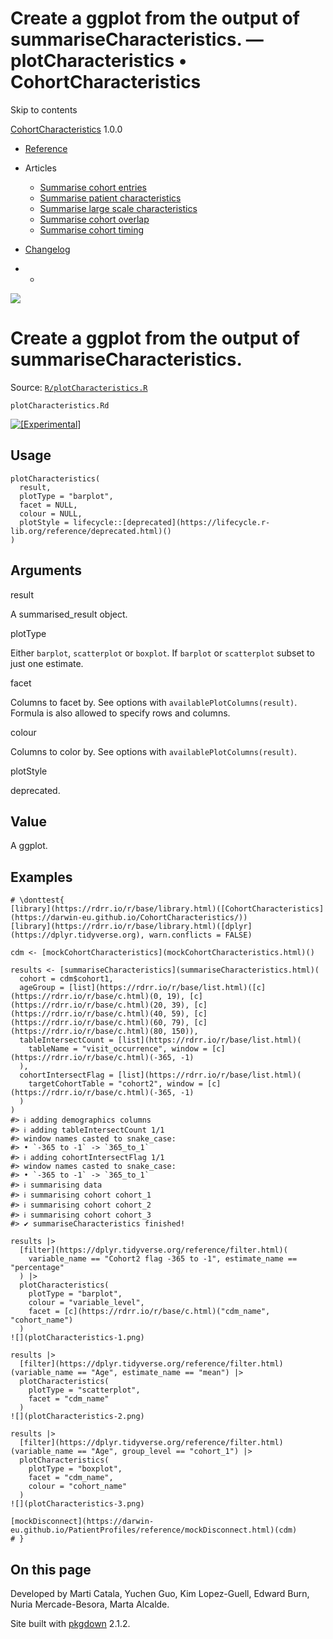 # Create a ggplot from the output of summariseCharacteristics. — plotCharacteristics • CohortCharacteristics

Skip to contents

[CohortCharacteristics](../index.html) 1.0.0

  * [Reference](../reference/index.html)
  * Articles
    * [Summarise cohort entries](../articles/summarise_cohort_entries.html)
    * [Summarise patient characteristics](../articles/summarise_characteristics.html)
    * [Summarise large scale characteristics](../articles/summarise_large_scale_characteristics.html)
    * [Summarise cohort overlap](../articles/summarise_cohort_overlap.html)
    * [Summarise cohort timing](../articles/summarise_cohort_timing.html)
  * [Changelog](../news/index.html)


  *   * [](https://github.com/darwin-eu/CohortCharacteristics/)



![](../logo.png)

# Create a ggplot from the output of summariseCharacteristics.

Source: [`R/plotCharacteristics.R`](https://github.com/darwin-eu/CohortCharacteristics/blob/v1.0.0/R/plotCharacteristics.R)

`plotCharacteristics.Rd`

[![\[Experimental\]](figures/lifecycle-experimental.svg)](https://lifecycle.r-lib.org/articles/stages.html#experimental)

## Usage
    
    
    plotCharacteristics(
      result,
      plotType = "barplot",
      facet = NULL,
      colour = NULL,
      plotStyle = lifecycle::[deprecated](https://lifecycle.r-lib.org/reference/deprecated.html)()
    )

## Arguments

result
    

A summarised_result object.

plotType
    

Either `barplot`, `scatterplot` or `boxplot`. If `barplot` or `scatterplot` subset to just one estimate.

facet
    

Columns to facet by. See options with `availablePlotColumns(result)`. Formula is also allowed to specify rows and columns.

colour
    

Columns to color by. See options with `availablePlotColumns(result)`.

plotStyle
    

deprecated.

## Value

A ggplot.

## Examples
    
    
    # \donttest{
    [library](https://rdrr.io/r/base/library.html)([CohortCharacteristics](https://darwin-eu.github.io/CohortCharacteristics/))
    [library](https://rdrr.io/r/base/library.html)([dplyr](https://dplyr.tidyverse.org), warn.conflicts = FALSE)
    
    cdm <- [mockCohortCharacteristics](mockCohortCharacteristics.html)()
    
    results <- [summariseCharacteristics](summariseCharacteristics.html)(
      cohort = cdm$cohort1,
      ageGroup = [list](https://rdrr.io/r/base/list.html)([c](https://rdrr.io/r/base/c.html)(0, 19), [c](https://rdrr.io/r/base/c.html)(20, 39), [c](https://rdrr.io/r/base/c.html)(40, 59), [c](https://rdrr.io/r/base/c.html)(60, 79), [c](https://rdrr.io/r/base/c.html)(80, 150)),
      tableIntersectCount = [list](https://rdrr.io/r/base/list.html)(
        tableName = "visit_occurrence", window = [c](https://rdrr.io/r/base/c.html)(-365, -1)
      ),
      cohortIntersectFlag = [list](https://rdrr.io/r/base/list.html)(
        targetCohortTable = "cohort2", window = [c](https://rdrr.io/r/base/c.html)(-365, -1)
      )
    )
    #> ℹ adding demographics columns
    #> ℹ adding tableIntersectCount 1/1
    #> window names casted to snake_case:
    #> • `-365 to -1` -> `365_to_1`
    #> ℹ adding cohortIntersectFlag 1/1
    #> window names casted to snake_case:
    #> • `-365 to -1` -> `365_to_1`
    #> ℹ summarising data
    #> ℹ summarising cohort cohort_1
    #> ℹ summarising cohort cohort_2
    #> ℹ summarising cohort cohort_3
    #> ✔ summariseCharacteristics finished!
    
    results |>
      [filter](https://dplyr.tidyverse.org/reference/filter.html)(
        variable_name == "Cohort2 flag -365 to -1", estimate_name == "percentage"
      ) |>
      plotCharacteristics(
        plotType = "barplot",
        colour = "variable_level",
        facet = [c](https://rdrr.io/r/base/c.html)("cdm_name", "cohort_name")
      )
    ![](plotCharacteristics-1.png)
    
    results |>
      [filter](https://dplyr.tidyverse.org/reference/filter.html)(variable_name == "Age", estimate_name == "mean") |>
      plotCharacteristics(
        plotType = "scatterplot",
        facet = "cdm_name"
      )
    ![](plotCharacteristics-2.png)
    
    results |>
      [filter](https://dplyr.tidyverse.org/reference/filter.html)(variable_name == "Age", group_level == "cohort_1") |>
      plotCharacteristics(
        plotType = "boxplot",
        facet = "cdm_name",
        colour = "cohort_name"
      )
    ![](plotCharacteristics-3.png)
    
    [mockDisconnect](https://darwin-eu.github.io/PatientProfiles/reference/mockDisconnect.html)(cdm)
    # }
    

## On this page

Developed by Marti Catala, Yuchen Guo, Kim Lopez-Guell, Edward Burn, Nuria Mercade-Besora, Marta Alcalde.

Site built with [pkgdown](https://pkgdown.r-lib.org/) 2.1.2.
